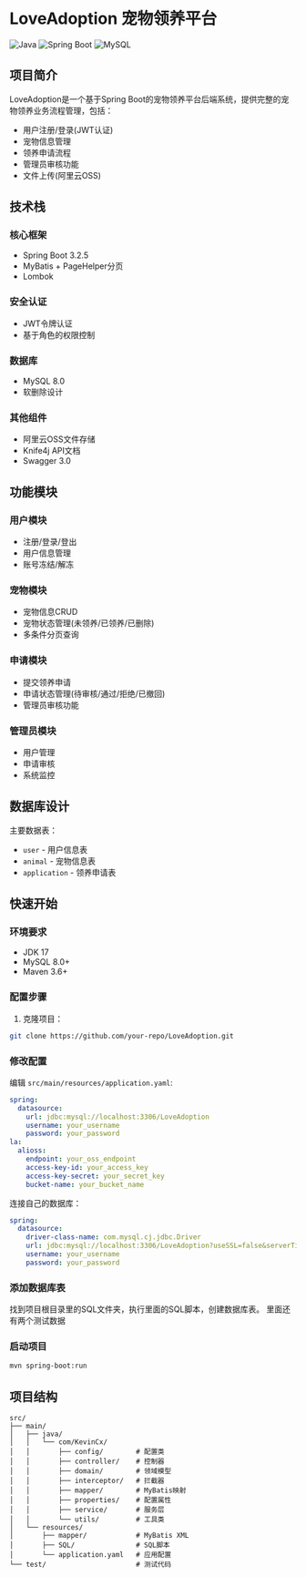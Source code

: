 # LoveAdoption 宠物领养平台

![Java](https://img.shields.io/badge/Java-17-blue)
![Spring Boot](https://img.shields.io/badge/Spring%20Boot-3.2.5-brightgreen)
![MySQL](https://img.shields.io/badge/MySQL-8.0-lightblue)

## 项目简介

LoveAdoption是一个基于Spring Boot的宠物领养平台后端系统，提供完整的宠物领养业务流程管理，包括：
- 用户注册/登录(JWT认证)
- 宠物信息管理
- 领养申请流程
- 管理员审核功能
- 文件上传(阿里云OSS)

## 技术栈

### 核心框架
- Spring Boot 3.2.5
- MyBatis + PageHelper分页
- Lombok

### 安全认证
- JWT令牌认证
- 基于角色的权限控制

### 数据库
- MySQL 8.0
- 软删除设计

### 其他组件
- 阿里云OSS文件存储
- Knife4j API文档
- Swagger 3.0

## 功能模块

### 用户模块
- 注册/登录/登出
- 用户信息管理
- 账号冻结/解冻

### 宠物模块
- 宠物信息CRUD
- 宠物状态管理(未领养/已领养/已删除)
- 多条件分页查询

### 申请模块
- 提交领养申请
- 申请状态管理(待审核/通过/拒绝/已撤回)
- 管理员审核功能

### 管理员模块
- 用户管理
- 申请审核
- 系统监控

## 数据库设计

主要数据表：
- `user` - 用户信息表
- `animal` - 宠物信息表
- `application` - 领养申请表

## 快速开始

### 环境要求
- JDK 17
- MySQL 8.0+
- Maven 3.6+

### 配置步骤
1. 克隆项目：
```bash
git clone https://github.com/your-repo/LoveAdoption.git
```
### 修改配置

编辑 `src/main/resources/application.yaml`:

```yaml
spring:
  datasource:
    url: jdbc:mysql://localhost:3306/LoveAdoption
    username: your_username
    password: your_password
la:
  alioss:
    endpoint: your_oss_endpoint
    access-key-id: your_access_key
    access-key-secret: your_secret_key
    bucket-name: your_bucket_name
```

连接自己的数据库：
```yaml
spring:
  datasource:
    driver-class-name: com.mysql.cj.jdbc.Driver
    url: jdbc:mysql://localhost:3306/LoveAdoption?useSSL=false&serverTimezone=UTC&characterEncoding=utf8
    username: your_username
    password: your_password
```

### 添加数据库表
找到项目根目录里的SQL文件夹，执行里面的SQL脚本，创建数据库表。
里面还有两个测试数据

### 启动项目
```bash
mvn spring-boot:run
```

## 项目结构
```agsl
src/
├── main/
│   ├── java/
│   │   └── com/KevinCx/
│   │       ├── config/        # 配置类
│   │       ├── controller/    # 控制器
│   │       ├── domain/        # 领域模型
│   │       ├── interceptor/   # 拦截器
│   │       ├── mapper/        # MyBatis映射
│   │       ├── properties/    # 配置属性
│   │       ├── service/       # 服务层
│   │       └── utils/         # 工具类
│   └── resources/
│       ├── mapper/            # MyBatis XML
│       ├── SQL/               # SQL脚本
│       └── application.yaml   # 应用配置
└── test/                      # 测试代码
```
